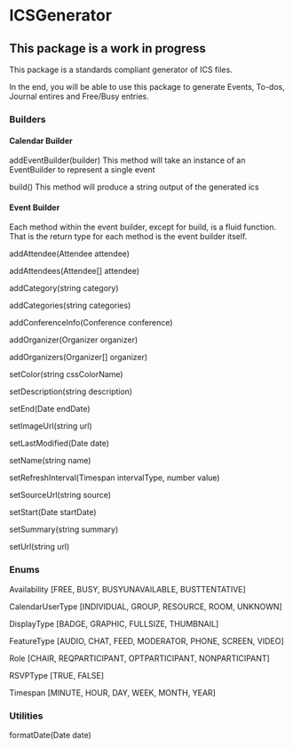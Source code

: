 # ICSGenerator
## This package is a work in progress

This package is a standards compliant generator of ICS files.

In the end, you will be able to use this package to generate Events, To-dos, Journal entires and Free/Busy entries.

### Builders

#### Calendar Builder
addEventBuilder(builder)
This method will take an instance of an EventBuilder to represent a single event

build()
This method will produce a string output of the generated ics

#### Event Builder
Each method within the event builder, except for build, is a fluid function.  That is the return type for each method is the event builder itself.

addAttendee(Attendee attendee)

addAttendees(Attendee[] attendee)

addCategory(string category) 

addCategories(string categories)

addConferenceInfo(Conference conference)

addOrganizer(Organizer organizer) 

addOrganizers(Organizer[] organizer) 

setColor(string cssColorName) 

setDescription(string description) 

setEnd(Date endDate) 

setImageUrl(string url)

setLastModified(Date date)

setName(string name)

setRefreshInterval(Timespan intervalType, number value)

setSourceUrl(string source)

setStart(Date startDate)

setSummary(string summary)

setUrl(string url) 


### Enums
Availability [FREE, BUSY, BUSYUNAVAILABLE, BUSTTENTATIVE]

CalendarUserType [INDIVIDUAL, GROUP, RESOURCE, ROOM, UNKNOWN]

DisplayType [BADGE, GRAPHIC, FULLSIZE, THUMBNAIL]

FeatureType [AUDIO, CHAT, FEED, MODERATOR, PHONE, SCREEN, VIDEO]

Role [CHAIR, REQPARTICIPANT, OPTPARTICIPANT, NONPARTICIPANT]

RSVPType [TRUE, FALSE]

Timespan [MINUTE, HOUR, DAY, WEEK, MONTH, YEAR]

### Utilities
formatDate(Date date)

